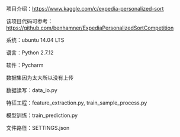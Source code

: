 项目介绍：https://www.kaggle.com/c/expedia-personalized-sort

该项目代码可参考：https://github.com/benhamner/ExpediaPersonalizedSortCompetition

系统：ubuntu 14.04 LTS

语言：Python 2.7.12

软件：Pycharm

数据集因为太大所以没有上传

数据读写：data_io.py

特征工程：feature_extraction.py, train_sample_process.py
	
模型训练：train_prediction.py

文件路径：SETTINGS.json
